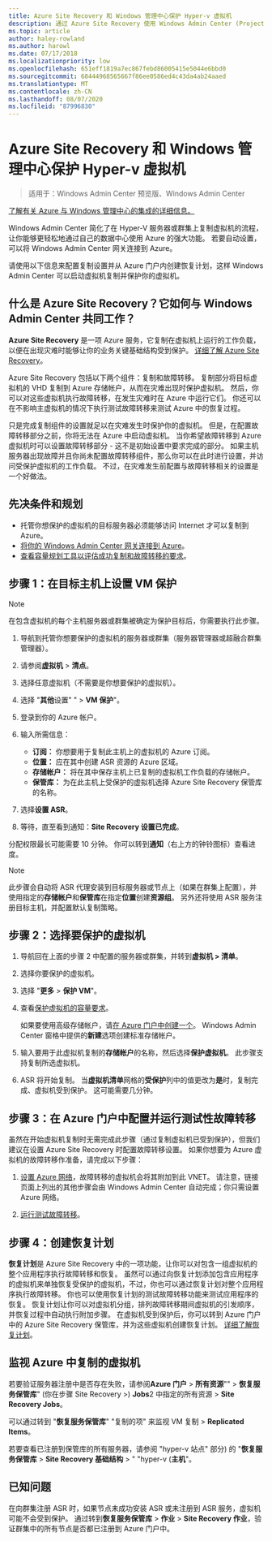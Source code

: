```yaml
---
title: Azure Site Recovery 和 Windows 管理中心保护 Hyper-v 虚拟机
description: 通过 Azure Site Recovery 使用 Windows Admin Center (Project Honolulu) 保护 Hyper-V 虚拟机。
ms.topic: article
author: haley-rowland
ms.author: harowl
ms.date: 07/17/2018
ms.localizationpriority: low
ms.openlocfilehash: 651eff1819a7ec867febd86005415e5044e6bbd0
ms.sourcegitcommit: 68444968565667f86ee0586ed4c43da4ab24aaed
ms.translationtype: MT
ms.contentlocale: zh-CN
ms.lasthandoff: 08/07/2020
ms.locfileid: "87996830"
---
```

# <a name="protect-your-hyper-v-virtual-machines-with-azure-site-recovery-and-windows-admin-center"></a>Azure Site Recovery 和 Windows 管理中心保护 Hyper-v 虚拟机

>适用于：Windows Admin Center 预览版、Windows Admin Center

[了解有关 Azure 与 Windows 管理中心的集成的详细信息。](./index.md)

Windows Admin Center 简化了在 Hyper-V 服务器或群集上复制虚拟机的流程，让你能够更轻松地通过自己的数据中心使用 Azure 的强大功能。 若要自动设置，可以将 Windows Admin Center 网关连接到 Azure。

请使用以下信息来配置复制设置并从 Azure 门户内创建恢复计划，这样 Windows Admin Center 可以启动虚拟机复制并保护你的虚拟机。

## <a name="what-is-azure-site-recovery-and-how-does-it-work-with-windows-admin-center"></a>什么是 Azure Site Recovery？它如何与 Windows Admin Center 共同工作？

**Azure Site Recovery** 是一项 Azure 服务，它复制在虚拟机上运行的工作负载，以便在出现灾难时能够让你的业务关键基础结构受到保护。  [详细了解 Azure Site Recovery](/azure/site-recovery/site-recovery-overview)。

Azure Site Recovery 包括以下两个组件：复制和故障转移。 复制部分将目标虚拟机的 VHD 复制到 Azure 存储帐户，从而在灾难出现时保护虚拟机。 然后，你可以对这些虚拟机执行故障转移，在发生灾难时在 Azure 中运行它们。 你还可以在不影响主虚拟机的情况下执行测试故障转移来测试 Azure 中的恢复过程。

只是完成复制组件的设置就足以在灾难发生时保护你的虚拟机。 但是，在配置故障转移部分之前，你将无法在 Azure 中启动虚拟机。 当你希望故障转移到 Azure 虚拟机时可以设置故障转移部分 - 这不是初始设置中要求完成的部分。 如果主机服务器出现故障并且你尚未配置故障转移组件，那么你可以在此时进行设置，并访问受保护虚拟机的工作负载。 不过，在灾难发生前配置与故障转移相关的设置是一个好做法。


## <a name="prerequisites-and-planning"></a>先决条件和规划

- 托管你想保护的虚拟机的目标服务器必须能够访问 Internet 才可以复制到 Azure。
- [将你的 Windows Admin Center 网关连接到 Azure](azure-integration.md)。
- [查看容量规划工具以评估成功复制和故障转移的要求](/azure/site-recovery/hyper-v-site-walkthrough-capacity)。

## <a name="step-1-set-up-vm-protection-on-your-target-host"></a>步骤 1：在目标主机上设置 VM 保护

> [!NOTE]
> 在包含虚拟机的每个主机服务器或群集被确定为保护目标后，你需要执行此步骤。

1. 导航到托管你想要保护的虚拟机的服务器或群集（服务器管理器或超融合群集管理器）。
2. 请参阅**虚拟机**  >  **清点**。
3. 选择任意虚拟机（不需要是你想要保护的虚拟机）。
4. 选择 "**其他**设置" "  >  **VM 保护**"。
5. 登录到你的 Azure 帐户。
6. 输入所需信息：

   - **订阅：** 你想要用于复制此主机上的虚拟机的 Azure 订阅。
   - **位置：** 应在其中创建 ASR 资源的 Azure 区域。
   - **存储帐户：** 将在其中保存主机上已复制的虚拟机工作负载的存储帐户。
   - **保管库：** 为在此主机上受保护的虚拟机选择 Azure Site Recovery 保管库的名称。

7. 选择**设置 ASR**。
8. 等待，直至看到通知：**Site Recovery 设置已完成**。

分配权限最长可能需要 10 分钟。 你可以转到**通知**（右上方的钟铃图标）查看进度。

>[!NOTE]
> 此步骤会自动将 ASR 代理安装到目标服务器或节点上（如果在群集上配置），并使用指定的**存储帐户**和**保管库**在指定**位置**创建**资源组**。 另外还将使用 ASR 服务注册目标主机，并配置默认复制策略。

## <a name="step-2-select-virtual-machines-to-protect"></a>步骤 2：选择要保护的虚拟机

1. 导航回在上面的步骤 2 中配置的服务器或群集，并转到**虚拟机 > 清单**。
2. 选择你要保护的虚拟机。
3. 选择 "**更多**  >  **保护 VM**"。
4. 查看[保护虚拟机的容量要求](/azure/site-recovery/site-recovery-capacity-planner)。

    如果要使用高级存储帐户，请[在 Azure 门户中创建一个](/azure/storage/common/storage-premium-storage)。 Windows Admin Center 窗格中提供的**新建**选项创建标准存储帐户。

5. 输入要用于此虚拟机复制的**存储帐户**的名称，然后选择**保护虚拟机**。 此步骤支持复制所选虚拟机。

6. ASR 将开始复制。 当**虚拟机清单**网格的**受保护**列中的值更改为**是**时，复制完成、虚拟机受到保护。 这可能需要几分钟。

## <a name="step-3-configure-and-run-a-test-failover-in-the-azure-portal"></a>步骤 3：在 Azure 门户中配置并运行测试性故障转移

 虽然在开始虚拟机复制时无需完成此步骤（通过复制虚拟机已受到保护），但我们建议在设置 Azure Site Recovery 时配置故障转移设置。 如果你想要为 Azure 虚拟机的故障转移作准备，请完成以下步骤：

1. [设置 Azure 网络](/azure/site-recovery/hyper-v-site-walkthrough-prepare-azure)，故障转移的虚拟机会将其附加到此 VNET。 请注意，链接页面上列出的其他步骤会由 Windows Admin Center 自动完成；你只需设置 Azure 网络。

2. [运行测试故障转移](/azure/site-recovery/hyper-v-site-walkthrough-test-failover)。

## <a name="step-4-create-recovery-plans"></a>步骤 4：创建恢复计划

**恢复计划**是 Azure Site Recovery 中的一项功能，让你可以对包含一组虚拟机的整个应用程序执行故障转移和恢复。 虽然可以通过向恢复计划添加包含应用程序的虚拟机来单独恢复受保护的虚拟机，不过，你也可以通过恢复计划对整个应用程序执行故障转移。 你也可以使用恢复计划的测试故障转移功能来测试应用程序的恢复。 恢复计划让你可以对虚拟机分组，排列故障转移期间虚拟机的引发顺序，并恢复过程中自动执行附加步骤。 在虚拟机受到保护后，你可以转到 Azure 门户中的 Azure Site Recovery 保管库，并为这些虚拟机创建恢复计划。 [详细了解恢复计划](/azure/site-recovery/site-recovery-create-recovery-plans)。

## <a name="monitoring-replicated-vms-in-azure"></a>监视 Azure 中复制的虚拟机 ##

若要验证服务器注册中是否存在失败，请参阅**Azure 门户**  >  **所有资源**""  >  **恢复服务保管库**" (你在步骤 Site Recovery >) **Jobs**2 中指定的所有资源  >  **Site Recovery Jobs**。

可以通过转到 "**恢复服务保管库**" "复制的项" 来监视 VM 复制  >  **Replicated Items**。

若要查看已注册到保管库的所有服务器，请参阅 "hyper-v 站点" 部分) 的 "**恢复服务保管库**  >  **Site Recovery 基础结构**  >  " "hyper-v (**主机**"。

## <a name="known-issue"></a>已知问题 ##

在向群集注册 ASR 时，如果节点未成功安装 ASR 或未注册到 ASR 服务，虚拟机可能不会受到保护。 通过转到**恢复服务保管库**  >  **作业**  >  **Site Recovery 作业**，验证群集中的所有节点是否都已注册到 Azure 门户中。